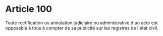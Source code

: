# Article 100

<p>Toute rectification ou annulation judiciaire ou administrative d'un acte est opposable à tous à compter de sa publicité sur les registres de l'état civil.</p>